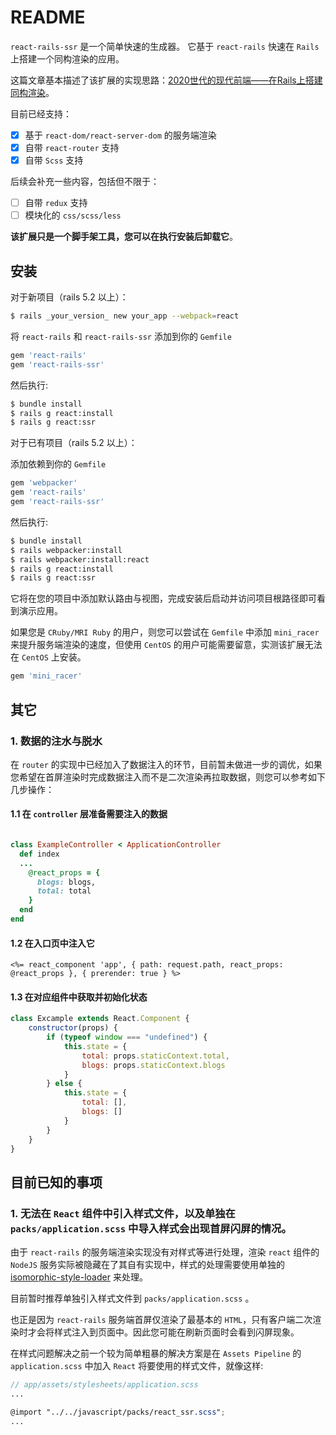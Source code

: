 # README

`react-rails-ssr` 是一个简单快速的生成器。 它基于 `react-rails` 快速在 `Rails` 上搭建一个同构渲染的应用。

这篇文章基本描述了该扩展的实现思路：[2020世代的现代前端——在Rails上搭建同构渲染](https://burogu.bubuyu.top/blogs/47)。

目前已经支持：

- [x] 基于 `react-dom/react-server-dom` 的服务端渲染
- [x] 自带 `react-router` 支持
- [x] 自带 `Scss` 支持

后续会补充一些内容，包括但不限于：

- [ ] 自带 `redux` 支持
- [ ] 模块化的 `css/scss/less`

**该扩展只是一个脚手架工具，您可以在执行安装后卸载它**。

## 安装

对于新项目（rails 5.2 以上）：

```bash
$ rails _your_version_ new your_app --webpack=react
```

将 `react-rails` 和 `react-rails-ssr` 添加到你的 `Gemfile`

```ruby
gem 'react-rails'
gem 'react-rails-ssr'
```

然后执行:

```bash
$ bundle install
$ rails g react:install
$ rails g react:ssr
```

对于已有项目（rails 5.2 以上）：

添加依赖到你的 `Gemfile`

```ruby
gem 'webpacker'
gem 'react-rails'
gem 'react-rails-ssr'
```

然后执行:

```bash
$ bundle install
$ rails webpacker:install
$ rails webpacker:install:react
$ rails g react:install
$ rails g react:ssr
```

它将在您的项目中添加默认路由与视图，完成安装后启动并访问项目根路径即可看到演示应用。

如果您是 `CRuby/MRI Ruby` 的用户，则您可以尝试在 `Gemfile` 中添加 `mini_racer` 来提升服务端渲染的速度，但使用 `CentOS` 的用户可能需要留意，实测该扩展无法在 `CentOS` 上安装。

```ruby
gem 'mini_racer'
```

## 其它

### 1. 数据的注水与脱水

在 `router` 的实现中已经加入了数据注入的环节，目前暂未做进一步的调优，如果您希望在首屏渲染时完成数据注入而不是二次渲染再拉取数据，则您可以参考如下几步操作：

#### 1.1 在 `controller` 层准备需要注入的数据

```ruby

class ExampleController < ApplicationController
  def index
  ...
    @react_props = {
      blogs: blogs,
      total: total
    }
  end
end
```

#### 1.2 在入口页中注入它

```erb
<%= react_component 'app', { path: request.path, react_props: @react_props }, { prerender: true } %>
```

#### 1.3 在对应组件中获取并初始化状态

```javascript
class Excample extends React.Component {
    constructor(props) {
        if (typeof window === "undefined") {
            this.state = {
                total: props.staticContext.total,
                blogs: props.staticContext.blogs
            }
        } else {
            this.state = {
                total: [],
                blogs: []
            }
        }
    }
}
```

## 目前已知的事项

### 1. 无法在 `React` 组件中引入样式文件，以及单独在 `packs/application.scss` 中导入样式会出现首屏闪屏的情况。

由于 `react-rails` 的服务端渲染实现没有对样式等进行处理，渲染 `react` 组件的 `NodeJS`
服务实际被隐藏在了其自有实现中，样式的处理需要使用单独的 [isomorphic-style-loader](https://github.com/kriasoft/isomorphic-style-loader) 来处理。

目前暂时推荐单独引入样式文件到 `packs/application.scss` 。

也正是因为 `react-rails` 服务端首屏仅渲染了最基本的 `HTML`，只有客户端二次渲染时才会将样式注入到页面中。因此您可能在刷新页面时会看到闪屏现象。

在样式问题解决之前一个较为简单粗暴的解决方案是在 `Assets Pipeline` 的 `application.scss` 中加入 `React` 将要使用的样式文件，就像这样:

```scss
// app/assets/stylesheets/application.scss
...

@import "../../javascript/packs/react_ssr.scss";
...
```

